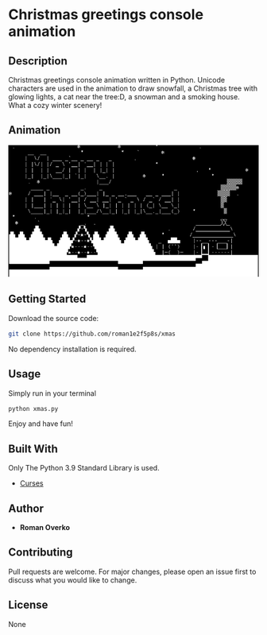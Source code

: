 # Christmas greetings console animation

## Description
Christmas greetings console animation written in Python. Unicode characters are used in the animation
to draw snowfall, a Christmas tree with glowing lights, a cat near the tree:D, a snowman and a 
smoking house. What a cozy winter scenery!

## Animation
![til](./xmas.gif)

## Getting Started
Download the source code:
```bash
git clone https://github.com/roman1e2f5p8s/xmas
```
No dependency installation is required.

## Usage
Simply run in your terminal
```bash
python xmas.py
```
Enjoy and have fun!

## Built With
Only The Python 3.9 Standard Library is used.
* [Curses](https://docs.python.org/3/howto/curses.html)

## Author
* **Roman Overko**

## Contributing
Pull requests are welcome. For major changes, please open an issue first to discuss what you would 
like to change.

## License
None
